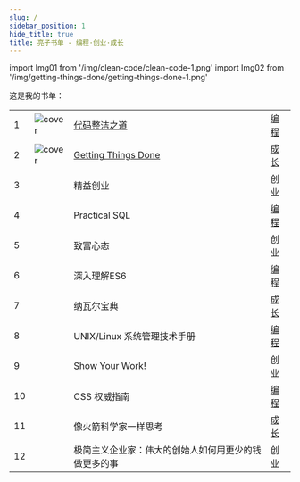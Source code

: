 ```yaml
---
slug: /
sidebar_position: 1
hide_title: true
title: 亮子书单 - 编程·创业·成长
---
```


import Img01 from '/img/clean-code/clean-code-1.png'
import Img02 from '/img/getting-things-done/getting-things-done-1.png'

这是我的书单：

| | | |  |
|---|------|-------------------------------|-------|
| 1 | <img src={Img01} alt="cover" style={{width:50}} /> |  [代码整洁之道](./programming/clean-code) | [编程](./category/编程) |
|2| <img src={Img02} alt="cover" style={{width:50}} /> |  [Getting Things Done](./growingup/getting-things-done) | [成长](./category/成长) |
|3|  | 精益创业 | 创业 |
|4|  | Practical SQL | [编程](./category/编程)  |
|5|  | 致富心态 | 创业 |
|6|  | 深入理解ES6 | [编程](./category/编程)   |
|7|  | 纳瓦尔宝典 | [成长](./category/成长) |
|8|  | UNIX/Linux 系统管理技术手册 | [编程](./category/编程)   |
|9|  | Show Your Work! | 创业 |
|10|  | CSS 权威指南 | [编程](./category/编程)   |
|11|  | 像火箭科学家一样思考 | [成长](./category/成长) |
|12|  | 极简主义企业家：伟大的创始人如何用更少的钱做更多的事 | 创业 |





